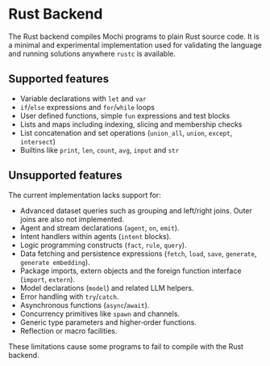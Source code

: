 # Rust Backend

The Rust backend compiles Mochi programs to plain Rust source code. It is a minimal and experimental implementation used for validating the language and running solutions anywhere `rustc` is available.

## Supported features

- Variable declarations with `let` and `var`
- `if`/`else` expressions and `for`/`while` loops
- User defined functions, simple `fun` expressions and test blocks
- Lists and maps including indexing, slicing and membership checks
- List concatenation and set operations (`union_all`, `union`, `except`, `intersect`)
- Builtins like `print`, `len`, `count`, `avg`, `input` and `str`


## Unsupported features

The current implementation lacks support for:

- Advanced dataset queries such as grouping and left/right joins. Outer joins are also not implemented.
 - Agent and stream declarations (`agent`, `on`, `emit`).
 - Intent handlers within agents (`intent` blocks).
- Logic programming constructs (`fact`, `rule`, `query`).
 - Data fetching and persistence expressions (`fetch`, `load`, `save`, `generate`, `generate embedding`).
- Package imports, extern objects and the foreign function interface (`import`, `extern`).
- Model declarations (`model`) and related LLM helpers.
- Error handling with `try`/`catch`.
- Asynchronous functions (`async`/`await`).
- Concurrency primitives like `spawn` and channels.
- Generic type parameters and higher‑order functions.
- Reflection or macro facilities.

These limitations cause some programs to fail to compile with the Rust backend.
